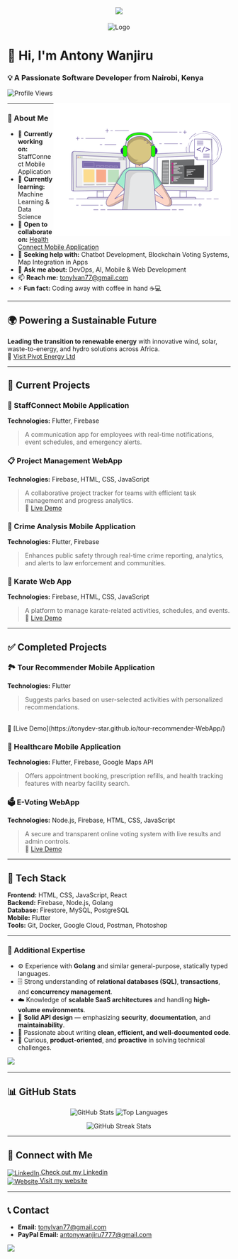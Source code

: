 <!-- HEADER -->
<div align="center">
  <img src="https://user-images.githubusercontent.com/73097560/115834477-dbab4500-a447-11eb-908a-139a6edaec5c.gif"><br><br>
  <img width="550" height="250" src="https://raw.githubusercontent.com/tonyephy/tonyephy/main/Logo.png" alt="Logo">
</div>

# 👋 Hi, I'm **Antony Wanjiru**
### 💡 A Passionate Software Developer from Nairobi, Kenya  

<p align="left">
  <img src="https://komarev.com/ghpvc/?username=tonydev-star&label=Profile%20views&color=0e75b6&style=flat" alt="Profile Views" />
</p>

<img align="right" alt="Coding" width="400" src="https://raw.githubusercontent.com/devSouvik/devSouvik/master/gif3.gif">

---

### 🚀 About Me
- 🔭 **Currently working on:** StaffConnect Mobile Application  
- 🌱 **Currently learning:** Machine Learning & Data Science  
- 👯 **Open to collaborate on:** [Health Connect Mobile Application](https://github.com/tonydev-star/HealthConnect)  
- 🤝 **Seeking help with:** Chatbot Development, Blockchain Voting Systems, Map Integration in Apps  
- 💬 **Ask me about:** DevOps, AI, Mobile & Web Development  
- 📫 **Reach me:** [tonylvan77@gmail.com](mailto:tonylvan77@gmail.com)  
- ⚡ **Fun fact:** Coding away with coffee in hand ☕💻  

---

## 🌍 Powering a Sustainable Future
**Leading the transition to renewable energy** with innovative wind, solar, waste-to-energy, and hydro solutions across Africa.  
🔗 [Visit Pivot Energy Ltd](https://tonydev-star.github.io/Pivot-Energy-Ltd/)

---

## 🌟 Current Projects  

### 🧭 StaffConnect Mobile Application  
**Technologies:** Flutter, Firebase  
> A communication app for employees with real-time notifications, event schedules, and emergency alerts.

### 📋 Project Management WebApp  
**Technologies:** Firebase, HTML, CSS, JavaScript  
> A collaborative project tracker for teams with efficient task management and progress analytics.  
🔗 [Live Demo](https://project-management-webapp.onrender.com)

### 🧠 Crime Analysis Mobile Application  
**Technologies:** Flutter, Firebase  
> Enhances public safety through real-time crime reporting, analytics, and alerts to law enforcement and communities.

### 🥋 Karate Web App  
**Technologies:** Firebase, HTML, CSS, JavaScript  
> A platform to manage karate-related activities, schedules, and events.  
🔗 [Live Demo](https://karate-webapp.onrender.com)

---

## ✅ Completed Projects  

### 🏞️ Tour Recommender Mobile Application  
**Technologies:** Flutter  
> Suggests parks based on user-selected activities with personalized recommendations.
 <br>
 🔗 [Live Demo](https://tonydev-star.github.io/tour-recommender-WebApp/)

### 💊 Healthcare Mobile Application  
**Technologies:** Flutter, Firebase, Google Maps API  
> Offers appointment booking, prescription refills, and health tracking features with nearby facility search.

### 🗳️ E-Voting WebApp  
**Technologies:** Node.js, Firebase, HTML, CSS, JavaScript  
> A secure and transparent online voting system with live results and admin controls.  
🔗 [Live Demo](https://kenya-e-voting.onrender.com)

---

## 🧰 Tech Stack  

**Frontend:** HTML, CSS, JavaScript, React  
**Backend:** Firebase, Node.js, Golang  
**Database:** Firestore, MySQL, PostgreSQL  
**Mobile:** Flutter  
**Tools:** Git, Docker, Google Cloud, Postman, Photoshop  

---

### 🧠 Additional Expertise
- ⚙️ Experience with **Golang** and similar general-purpose, statically typed languages.  
- 🗄️ Strong understanding of **relational databases (SQL)**, **transactions**, and **concurrency management**.  
- ☁️ Knowledge of **scalable SaaS architectures** and handling **high-volume environments**.  
- 🔐 **Solid API design** — emphasizing **security**, **documentation**, and **maintainability**.  
- 🧩 Passionate about writing **clean, efficient, and well-documented code**.  
- 🚀 Curious, **product-oriented**, and **proactive** in solving technical challenges.  

<p align="left">
  <img src="https://skillicons.dev/icons?i=golang,flutter,firebase,html,css,js,react,nodejs,python,mysql,postgres,git,docker,gcp,postman" />
</p>

---

## 📊 GitHub Stats  

<p align="center">
  <img src="https://github-readme-stats.vercel.app/api?username=tonydev-star&show_icons=true&theme=graywhite" alt="GitHub Stats" height="150"/>
  <img src="https://github-readme-stats.vercel.app/api/top-langs?username=tonydev-star&layout=compact&theme=graywhite" alt="Top Languages" height="150"/>
</p>

<p align="center">
  <img src="https://github-readme-streak-stats.herokuapp.com/?user=tonydev-star&theme=graywhite" alt="GitHub Streak Stats" />
</p>

---

## 🔗 Connect with Me  

<p align="left">
  <a href="https://linkedin.com/in/antony-wanjiru-5976b022a" target="_blank">
    <img align="center" src="https://raw.githubusercontent.com/rahuldkjain/github-profile-readme-generator/master/src/images/icons/Social/linked-in-alt.svg" alt="LinkedIn" height="30" width="40" /> Check out my Linkedin
  </a>
    <br>
  <a href="https://software-hub-solutions.web.app/" target="_blank">
    <img align="center" src="https://img.icons8.com/ios-filled/50/000000/domain.png" alt="Website" height="30" width="40" /> Visit my website
  </a>
</p>

---

## 📞 Contact  

- **Email:** [tonylvan77@gmail.com](mailto:tonylvan77@gmail.com)  
- **PayPal Email:** [antonywanjiru7777@gmail.com](mailto:antonywanjiru7777@gmail.com)

<img src="https://user-images.githubusercontent.com/73097560/115834477-dbab4500-a447-11eb-908a-139a6edaec5c.gif"><br><br>
